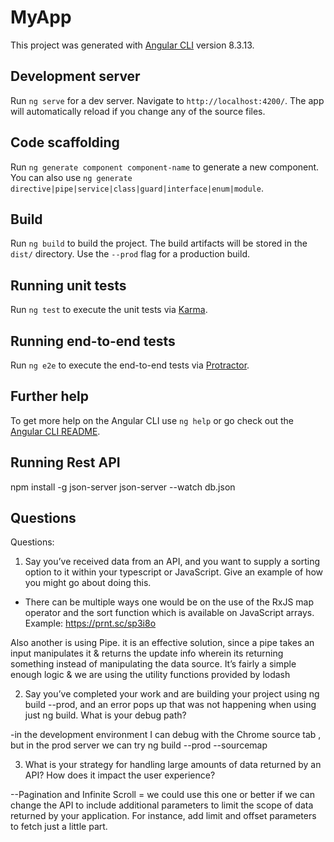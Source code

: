 # MyApp

This project was generated with [Angular CLI](https://github.com/angular/angular-cli) version 8.3.13.

## Development server

Run `ng serve` for a dev server. Navigate to `http://localhost:4200/`. The app will automatically reload if you change any of the source files.

## Code scaffolding

Run `ng generate component component-name` to generate a new component. You can also use `ng generate directive|pipe|service|class|guard|interface|enum|module`.

## Build

Run `ng build` to build the project. The build artifacts will be stored in the `dist/` directory. Use the `--prod` flag for a production build.

## Running unit tests

Run `ng test` to execute the unit tests via [Karma](https://karma-runner.github.io).

## Running end-to-end tests

Run `ng e2e` to execute the end-to-end tests via [Protractor](http://www.protractortest.org/).

## Further help

To get more help on the Angular CLI use `ng help` or go check out the [Angular CLI README](https://github.com/angular/angular-cli/blob/master/README.md).


## Running Rest API

npm install -g json-server
json-server --watch db.json

## Questions
Questions:
1. Say you’ve received data from an API, and you want to supply a sorting option to it within your typescript or JavaScript. Give an example of how you might go about doing this.

- There can be multiple ways one would be on the use of the RxJS map operator and the sort function which is available on JavaScript arrays. 
Example: https://prnt.sc/sp3i8o

Also another is using Pipe. it is an effective solution, since a pipe takes an input manipulates it & returns the update info wherein its returning something instead of manipulating the data source. It’s fairly a simple enough logic & we are using the utility functions provided by lodash 

2. Say you’ve completed your work and are building your project using ng build --prod, and an error pops up that was not happening when using just ng build. What is your debug path?

-in the development environment I can debug with the Chrome source tab , but in the prod server we can try ng build --prod --sourcemap


3. What is your strategy for handling large amounts of data returned by an API? How does it impact the
user experience?

--Pagination and Infinite Scroll = we could use this one or better if we can change the API to include additional parameters to limit the scope of data returned by your application. For instance, add limit and offset parameters to fetch just a little part.
